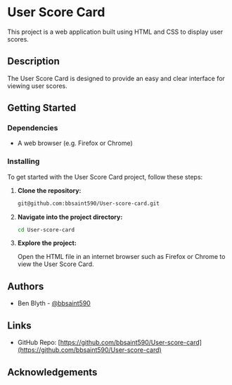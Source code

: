 # User Score Card

This project is a web application built using HTML and CSS to display user scores.

## Description

The User Score Card is designed to provide an easy and clear interface for viewing user scores.

## Getting Started

### Dependencies

- A web browser (e.g. Firefox or Chrome)

### Installing

To get started with the User Score Card project, follow these steps:

1. **Clone the repository:**

    ```bash
    git@github.com:bbsaint590/User-score-card.git
    ```

2. **Navigate into the project directory:**

    ```bash
    cd User-score-card
    ```
    
3. **Explore the project:**

    Open the HTML file in an internet browser such as Firefox or Chrome to view the User Score Card.

## Authors

- Ben Blyth - [@bbsaint590](https://github.com/bbsaint590)

## Links

- GitHub Repo: [https://github.com/bbsaint590/User-score-card](https://github.com/bbsaint590/User-score-card)

## Acknowledgements

